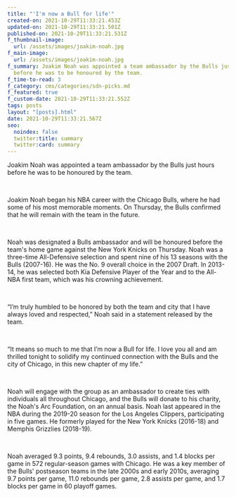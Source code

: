 ```yaml
---
title: "'I'm now a Bull for life'"
created-on: 2021-10-29T11:33:21.453Z
updated-on: 2021-10-29T11:33:21.501Z
published-on: 2021-10-29T11:33:21.531Z
f_thumbnail-image:
  url: /assets/images/joakim-noah.jpg
f_main-image:
  url: /assets/images/joakim-noah.jpg
f_summary: Joakim Noah was appointed a team ambassador by the Bulls just hours
  before he was to be honoured by the team.
f_time-to-read: 3
f_category: cms/categories/sdn-picks.md
f_featured: true
f_custom-date: 2021-10-29T11:33:21.552Z
tags: posts
layout: "[posts].html"
date: 2021-10-29T11:33:21.567Z
seo:
  noindex: false
  twitter:title: summary
  twitter:card: summary
---
```

Joakim Noah was appointed a team ambassador by the Bulls just hours before he was to be honoured by the team.

 

Joakim Noah began his NBA career with the Chicago Bulls, where he had some of his most memorable moments. On Thursday, the Bulls confirmed that he will remain with the team in the future.

 

Noah was designated a Bulls ambassador and will be honoured before the team's home game against the New York Knicks on Thursday. Noah was a three-time All-Defensive selection and spent nine of his 13 seasons with the Bulls (2007-16). He was the No. 9 overall choice in the 2007 Draft. In 2013-14, he was selected both Kia Defensive Player of the Year and to the All-NBA first team, which was his crowning achievement.

 

“I’m truly humbled to be honored by both the team and city that I have always loved and respected,” Noah said in a statement released by the team. 

 

“It means so much to me that I’m now a Bull for life. I love you all and am thrilled tonight to solidify my continued connection with the Bulls and the city of Chicago, in this new chapter of my life.”

 

Noah will engage with the group as an ambassador to create ties with individuals all throughout Chicago, and the Bulls will donate to his charity, the Noah's Arc Foundation, on an annual basis. Noah last appeared in the NBA during the 2019-20 season for the Los Angeles Clippers, participating in five games. He formerly played for the New York Knicks (2016-18) and Memphis Grizzlies (2018-19).

 

Noah averaged 9.3 points, 9.4 rebounds, 3.0 assists, and 1.4 blocks per game in 572 regular-season games with Chicago. He was a key member of the Bulls' postseason teams in the late 2000s and early 2010s, averaging 9.7 points per game, 11.0 rebounds per game, 2.8 assists per game, and 1.7 blocks per game in 60 playoff games.
